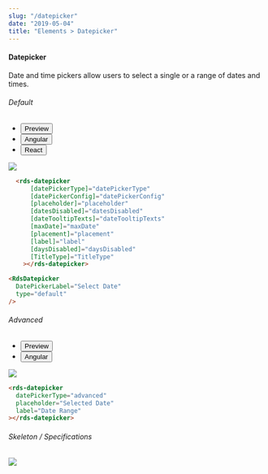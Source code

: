 ```yaml
---
slug: "/datepicker"
date: "2019-05-04"
title: "Elements > Datepicker"
---
```


<!-- CSS only -->
<link href="https://cdn.jsdelivr.net/npm/bootstrap@5.1.3/dist/css/bootstrap.min.css" rel="stylesheet" integrity="sha384-1BmE4kWBq78iYhFldvKuhfTAU6auU8tT94WrHftjDbrCEXSU1oBoqyl2QvZ6jIW3" crossorigin="anonymous">
<link rel="stylesheet" href="../../../../../../../raaghu/src/assets/css/style-elements.css">
<link rel="stylesheet" href="../../../../../../../raaghu/src/assets/css/main.css">

#### Datepicker

<p class="">Date and time pickers allow users to select a single or a range of dates and times.</p>

<section class="py-4">
    <h6>Default</h6>
    <div class="py-3">
      <div class="cust-tabs">
        <ul class="nav nav-tabs" id="myTab" role="tablist">
          <li class="nav-item" role="presentation">
            <button class="nav-link active" id="PreviewBasic-tab" data-bs-toggle="tab" data-bs-target="#PreviewBasic" type="button" role="tab" aria-controls="PreviewBasic" aria-selected="true">Preview </button>
          </li>
          <li class="nav-item" role="presentation">
            <button class="nav-link" id="AngularBasic-tab" data-bs-toggle="tab" data-bs-target="#AngularBasic" type="button" role="tab" aria-controls="AngularBasic" aria-selected="false"><i class="bi bi-code-slash" style="font-size:1.0rem"></i>Angular</button>
          </li>
                <li class="nav-item" role="presentation">
            <button class="nav-link" id="ReactBasic-tab" data-bs-toggle="tab" data-bs-target="#ReactBasic" type="button" role="tab" aria-controls="ReactBasic" aria-selected="false"><i class="bi bi-code-slash" style="font-size:1.0rem"></i>React</button>
          </li>
        </ul>
      </div>
      <div class="tab-content card border" id="myTabContent">
        <div class="tab-pane fade show active" id="PreviewBasic" role="tabpanel" aria-labelledby="PreviewBasic-tab">
          <div class="contents p-5">
            <div class="row">
               <div class="col-md-4 col-12">
                  <img src="/images/datepicker-default.png" class="img-fluid">
               </div>
            </div>                                          
         </div>
        </div>
        <div class="tab-pane fade show" id="AngularBasic" role="tabpanel" aria-labelledby="AngularBasic-tab">
          <div class="contents bg-code">
<div class="row  m-0 p-4">

```html
  <rds-datepicker
      [datePickerType]="datePickerType"
      [datePickerConfig]="datePickerConfig"
      [placeholder]="placeholder"
      [datesDisabled]="datesDisabled"
      [dateTooltipTexts]="dateTooltipTexts"
      [maxDate]="maxDate"
      [placement]="placement"
      [label]="label"
      [daysDisabled]="daysDisabled"
      [TitleType]="TitleType"
    ></rds-datepicker>
```

</div>
          </div>
        </div>
         <!-- React start -->

  <div class="tab-pane fade show" id="ReactBasic" role="tabpanel" aria-labelledby="ReactBasic-tab">
    <div class="contents bg-code">

<div class="row m-0">

```html
<RdsDatepicker
  DatePickerLabel="Select Date"
  type="default"
/>
```

</div>
          </div>
        </div>
        <!-- React end -->
      </div>
    </div>
  </section>



<section class="py-4">
    <h6>Advanced</h6>
    <div class="py-3">
      <div class="cust-tabs">
        <ul class="nav nav-tabs" id="myTab" role="tablist">
          <li class="nav-item" role="presentation">
            <button class="nav-link active" id="PreviewAdvance-tab" data-bs-toggle="tab" data-bs-target="#PreviewAdvance" type="button" role="tab" aria-controls="PreviewAdvance" aria-selected="true">Preview </button>
          </li>
          <li class="nav-item" role="presentation">
            <button class="nav-link" id="AngularAdvance-tab" data-bs-toggle="tab" data-bs-target="#AngularAdvance" type="button" role="tab" aria-controls="AngularAdvance" aria-selected="false"><i class="bi bi-code-slash" style="font-size:1.0rem"></i>Angular</button>
          </li>
        </ul>
      </div>
      <div class="tab-content card border" id="myTabContent">
        <div class="tab-pane fade show active" id="PreviewAdvance" role="tabpanel" aria-labelledby="PreviewAdvance-tab">
          <div class="contents p-5">
             <div class="row">
                <div class="col-md-12">
                  <img src="/images/date-picker-advanced.png" class="img-fluid">
                </div>
            </div>                                          
          </div>
        </div>
        <div class="tab-pane fade show" id="AngularAdvance" role="tabpanel" aria-labelledby="AngularAdvance-tab">
          <div class="contents bg-code">
<div class="row  m-0 p-4">

```html
<rds-datepicker
  datePickerType="advanced"
  placeholder="Selected Date"
  label="Date Range"
></rds-datepicker>
```

</div>
          </div>
        </div>
      </div>
    </div>
  </section>

  <!-- Skeleton / Specifications -->
<section class="py-4">
                        <h6>
                           Skeleton / Specifications
                        </h6>
                        <div class="py-3">
                              <!-- Tab panes -->
                              <div class="card border p-5">
                                 <div class="row">
                                    <div class="col-md-12">
                                       <img src="/images/date-picker-skeleton.png" class="img-fluid">
                                    </div>
                                 </div>
                              </div>
                        </div>
</section>
  


 

<!-- JavaScript Bundle with Popper -->
<script src="https://cdn.jsdelivr.net/npm/bootstrap@5.1.3/dist/js/bootstrap.bundle.min.js" integrity="sha384-ka7Sk0Gln4gmtz2MlQnikT1wXgYsOg+OMhuP+IlRH9sENBO0LRn5q+8nbTov4+1p" crossorigin="anonymous"></script>